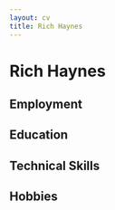 ```yaml
---
layout: cv
title: Rich Haynes
---
```

# Rich Haynes

## Employment

## Education

## Technical Skills

## Hobbies
